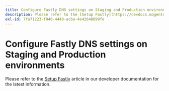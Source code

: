 ```yaml
---
title: Configure Fastly DNS settings on Staging and Production environments
description: Please refer to the [Setup Fastly](https://devdocs.magento.com/cloud/cdn/configure-fastly.html) article in our developer documentation for the latest information.
exl-id: 7fa71223-f940-4449-acba-4e42648099fe
---
```

# Configure Fastly DNS settings on Staging and Production environments

Please refer to the [Setup Fastly](https://devdocs.magento.com/cloud/cdn/configure-fastly.html) article in our developer documentation for the latest information.
